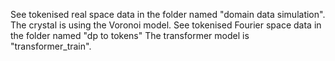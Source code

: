 See tokenised real space data in the folder named "domain data simulation". The crystal is using the Voronoi model.
See tokenised Fourier space data in the folder named "dp to tokens"
The transformer model is "transformer_train".
